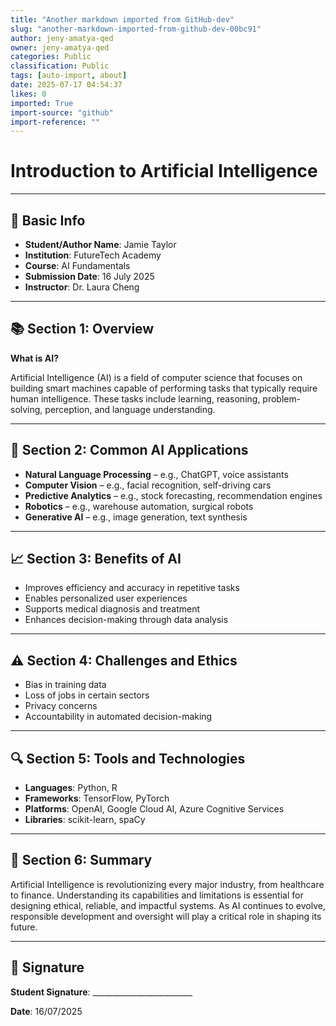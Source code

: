 ```yaml
---
title: "Another markdown imported from GitHub-dev"
slug: "another-markdown-imported-from-github-dev-00bc91"
author: jeny-amatya-qed
owner: jeny-amatya-qed
categories: Public
classification: Public
tags: [auto-import, about]
date: 2025-07-17 04:54:37
likes: 0
imported: True 
import-source: "github"
import-reference: ""
---
```


# Introduction to Artificial Intelligence

* * *

## 📌 Basic Info

- **Student/Author Name**: Jamie Taylor
- **Institution**: FutureTech Academy
- **Course**: AI Fundamentals
- **Submission Date**: 16 July 2025
- **Instructor**: Dr. Laura Cheng

* * *

## 📚 Section 1: Overview

**What is AI?**  

Artificial Intelligence (AI) is a field of computer science that focuses on building smart machines capable of performing tasks that typically require human intelligence. These tasks include learning, reasoning, problem-solving, perception, and language understanding.

* * *

## 🤖 Section 2: Common AI Applications

- **Natural Language Processing** – e.g., ChatGPT, voice assistants
- **Computer Vision** – e.g., facial recognition, self-driving cars
- **Predictive Analytics** – e.g., stock forecasting, recommendation engines
- **Robotics** – e.g., warehouse automation, surgical robots
- **Generative AI** – e.g., image generation, text synthesis

* * *

## 📈 Section 3: Benefits of AI

- Improves efficiency and accuracy in repetitive tasks
- Enables personalized user experiences
- Supports medical diagnosis and treatment
- Enhances decision-making through data analysis

* * *

## ⚠️ Section 4: Challenges and Ethics

- Bias in training data
- Loss of jobs in certain sectors
- Privacy concerns
- Accountability in automated decision-making

* * *

## 🔍 Section 5: Tools and Technologies

- **Languages**: Python, R
- **Frameworks**: TensorFlow, PyTorch
- **Platforms**: OpenAI, Google Cloud AI, Azure Cognitive Services
- **Libraries**: scikit-learn, spaCy

* * *

## 📝 Section 6: Summary

Artificial Intelligence is revolutionizing every major industry, from healthcare to finance. Understanding its capabilities and limitations is essential for designing ethical, reliable, and impactful systems. As AI continues to evolve, responsible development and oversight will play a critical role in shaping its future.

* * *

## 🔏 Signature

**Student Signature**: \_\_\_\_\_\_\_\_\_\_\_\_\_\_\_\_\_\_\_\_\_\_\_\_\_  

**Date**: 16/07/2025